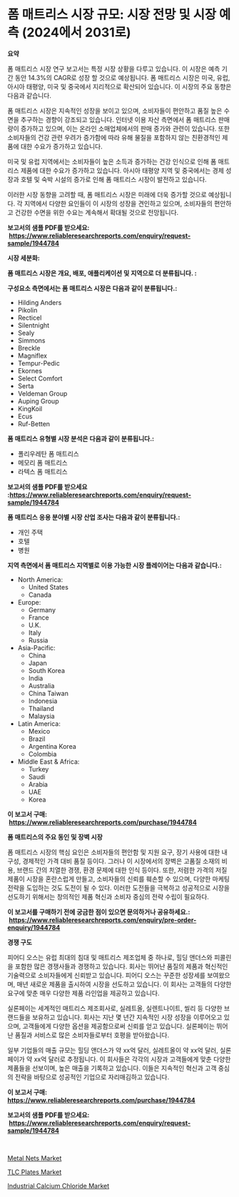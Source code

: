 <p><h1>폼 매트리스 시장 규모: 시장 전망 및 시장 예측 (2024에서 2031로)</h1></p><p><strong>요약</strong></p>
<p><p>폼 매트리스 시장 연구 보고서는 특정 시장 상황을 다루고 있습니다. 이 시장은 예측 기간 동안 14.3%의 CAGR로 성장 할 것으로 예상됩니다. 폼 매트리스 시장은 미국, 유럽, 아시아 태평양, 미국 및 중국에서 지리적으로 확산되어 있습니다. 이 시장의 주요 동향은 다음과 같습니다.</p><p>폼 매트리스 시장은 지속적인 성장을 보이고 있으며, 소비자들이 편안하고 품질 높은 수면을 추구하는 경향이 강조되고 있습니다. 인터넷 이용 자산 측면에서 폼 매트리스 판매량이 증가하고 있으며, 이는 온라인 소매업체에서의 판매 증가와 관련이 있습니다. 또한 소비자들의 건강 관련 우려가 증가함에 따라 유해 물질을 포함하지 않는 친환경적인 제품에 대한 수요가 증가하고 있습니다.</p><p>미국 및 유럽 지역에서는 소비자들이 높은 소득과 증가하는 건강 인식으로 인해 폼 매트리스 제품에 대한 수요가 증가하고 있습니다. 아시아 태평양 지역 및 중국에서는 경제 성장과 호텔 및 숙박 시설의 증가로 인해 폼 매트리스 시장이 발전하고 있습니다.</p><p>이러한 시장 동향을 고려할 때, 폼 매트리스 시장은 미래에 더욱 증가할 것으로 예상됩니다. 각 지역에서 다양한 요인들이 이 시장의 성장을 견인하고 있으며, 소비자들의 편안하고 건강한 수면을 위한 수요는 계속해서 확대될 것으로 전망됩니다.</p></p>
<p><strong>보고서의 샘플 PDF를 받으세요: &nbsp;<a href="https://www.reliableresearchreports.com/enquiry/request-sample/1944784">https://www.reliableresearchreports.com/enquiry/request-sample/1944784</a></strong></p>
<p><strong>시장 세분화:</strong></p>
<p><strong> 폼 매트리스 시장은 개요, 배포, 애플리케이션 및 지역으로 더 분류됩니다. :</strong></p>
<p><strong>구성요소 측면에서는 폼 매트리스 시장은 다음과 같이 분류됩니다.:</strong></p>
<p><ul><li>Hilding Anders</li><li>Pikolin</li><li>Recticel</li><li>Silentnight</li><li>Sealy</li><li>Simmons</li><li>Breckle</li><li>Magniflex</li><li>Tempur-Pedic</li><li>Ekornes</li><li>Select Comfort</li><li>Serta</li><li>Veldeman Group</li><li>Auping Group</li><li>KingKoil</li><li>Ecus</li><li>Ruf-Betten</li></ul></p>
<p><strong> 폼 매트리스 유형별 시장 분석은 다음과 같이 분류됩니다.:</strong></p>
<p><ul><li>폴리우레탄 폼 매트리스</li><li>메모리 폼 매트리스</li><li>라텍스 폼 매트리스</li></ul></p>
<p><strong>보고서의 샘플 PDF를 받으세요 :<a href="https://www.reliableresearchreports.com/enquiry/request-sample/1944784">https://www.reliableresearchreports.com/enquiry/request-sample/1944784</a></strong></p>
<p><strong> 폼 매트리스 응용 분야별 시장 산업 조사는 다음과 같이 분류됩니다.:</strong></p>
<p><ul><li>개인 주택</li><li>호텔</li><li>병원</li></ul></p>
<p><strong>지역 측면에서 폼 매트리스 지역별로 이용 가능한 시장 플레이어는 다음과 같습니다.:</strong></p>
<p><ul>
    <li>
        North America:
        <ul>
            <li>United States</li>
            <li>Canada</li>
        </ul>
    </li>
    <li>
        Europe:
        <ul>
            <li>Germany</li>
            <li>France</li>
            <li>U.K.</li>
            <li>Italy</li>
            <li>Russia</li>
        </ul>
    </li>
    <li>
        Asia-Pacific:
        <ul>
            <li>China</li>
            <li>Japan</li>
            <li>South Korea</li>
            <li>India</li>
            <li>Australia</li>
            <li>China Taiwan</li>
            <li>Indonesia</li>
            <li>Thailand</li>
            <li>Malaysia</li>
        </ul>
    </li>
    <li>
        Latin America:
        <ul>
            <li>Mexico</li>
            <li>Brazil</li>
            <li>Argentina Korea</li>
            <li>Colombia</li>
        </ul>
    </li>
    <li>
        Middle East & Africa:
        <ul>
            <li>Turkey</li>
            <li>Saudi</li>
            <li>Arabia</li>
            <li>UAE</li>
            <li>Korea</li>
        </ul>
    </li>
    </ul></p>
<p><strong>이 보고서 구매: &nbsp;<a href="https://www.reliableresearchreports.com/purchase/1944784">https://www.reliableresearchreports.com/purchase/1944784</a></strong></p>
<p><strong>폼 매트리스의 주요 동인 및 장벽 시장</strong></p>
<p><p>폼 매트리스 시장의 핵심 요인은 소비자들의 편안함 및 지원 요구, 장기 사용에 대한 내구성, 경제적인 가격 대비 품질 등이다. 그러나 이 시장에서의 장벽은 고품질 소재의 비용, 브랜드 간의 치열한 경쟁, 환경 문제에 대한 인식 등이다. 또한, 저렴한 가격의 저질 제품이 시장을 혼란스럽게 만들고, 소비자들의 신뢰를 훼손할 수 있으며, 다양한 마케팅 전략을 도입하는 것도 도전이 될 수 있다. 이러한 도전들을 극복하고 성공적으로 시장을 선도하기 위해서는 창의적인 제품 혁신과 소비자 중심의 전략 수립이 필요하다.</p></p>
<p><strong>이 보고서를 구매하기 전에 궁금한 점이 있으면 문의하거나 공유하세요.: &nbsp;<a href="https://www.reliableresearchreports.com/enquiry/pre-order-enquiry/1944784">https://www.reliableresearchreports.com/enquiry/pre-order-enquiry/1944784</a></strong></p>
<p><strong>경쟁 구도</strong></p>
<p><p>피어디 오스는 유럽 최대의 침대 및 매트리스 제조업체 중 하나로, 힐딩 앤더스와 피콜린을 포함한 많은 경쟁사들과 경쟁하고 있습니다. 회사는 뛰어난 품질의 제품과 혁신적인 기술력으로 소비자들에게 신뢰받고 있습니다. 피어디 오스는 꾸준한 성장세를 보여왔으며, 매년 새로운 제품을 출시하여 시장을 선도하고 있습니다. 이 회사는 고객들의 다양한 요구에 맞춘 매우 다양한 제품 라인업을 제공하고 있습니다.</p><p>실론페이는 세계적인 매트리스 제조회사로, 실레트올, 실렌트나이트, 씰리 등 다양한 브랜드들을 보유하고 있습니다. 회사는 지난 몇 년간 지속적인 시장 성장을 이루어오고 있으며, 고객들에게 다양한 옵션을 제공함으로써 신뢰를 얻고 있습니다. 실론페이는 뛰어난 품질과 서비스로 많은 소비자들로부터 호평을 받아왔습니다.</p><p>일부 기업들의 매출 규모는 힐딩 앤더스가 약 xx억 달러, 실레트올이 약 xx억 달러, 실론페이가 약 xx억 달러로 추정됩니다. 이 회사들은 각각의 시장과 고객들에게 맞춘 다양한 제품들을 선보이며, 높은 매출을 기록하고 있습니다. 이들은 지속적인 혁신과 고객 중심의 전략을 바탕으로 성공적인 기업으로 자리매김하고 있습니다.</p></p>
<p><strong>이 보고서 구매: &nbsp; <a href="https://www.reliableresearchreports.com/purchase/1944784">https://www.reliableresearchreports.com/purchase/1944784</a></strong></p>
<p><strong>보고서의 샘플 PDF를 받으세요: &nbsp;<a href="https://www.reliableresearchreports.com/enquiry/request-sample/1944784">https://www.reliableresearchreports.com/enquiry/request-sample/1944784</a></strong><strong></strong></p>
<p>&nbsp;</p>
<p><p><a href="https://sudsy-motorcycle-bbc.notion.site/Metal-Nets-Market-Size-Growth-Outlook-from-2024-to-2031-projecting-at-Market-s-Trends-Analysis-by--483edd90989540df89fa0247d4a93e3c">Metal Nets Market</a></p><p><a href="https://github.com/edytherolanlouisejk1miz0wig/Market-Research-Report-List-1/blob/main/tlc-plates-market.md">TLC Plates Market</a></p><p><a href="https://github.com/peachesmcdowel1/Market-Research-Report-List-1/blob/main/industrial-calcium-chloride-market.md">Industrial Calcium Chloride Market</a></p></p>
